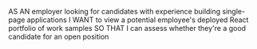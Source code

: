 AS AN employer looking for candidates with experience building single-page applications
I WANT to view a potential employee's deployed React portfolio of work samples
SO THAT I can assess whether they're a good candidate for an open position
